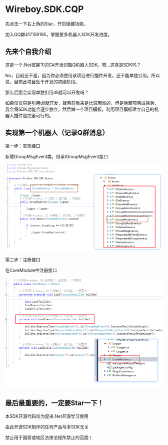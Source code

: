 # Wireboy.SDK.CQP

先点击一下右上角的Star，开启隐藏功能。

加入QQ群417159195，掌握更多机器人SDK开发进度。

## 先来个自我介绍

这是一个.Net框架下的C#开发的酷Q机器人SDK。嗯...这真是SDK吗？

No，目前还不是，因为你必须使用该项目进行插件开发，还不能单独引用。所以说，目前此项目处于开发的初级阶段。

那么后面会实现单独引用dll就可以开发吗？

如果仅仅只是引用dll就开发，就目前看来是比较困难的，但是后面项目成熟后，我会将SDK功能会逐步独立，然后做一个项目模板，利用项目模板建立自己的机器人插件是完全可行的。

## 实现第一个机器人（记录Q群消息）

第一步：实现接口

新增GroupMsgEvent类，继承IGroupMsgEvent接口

![step-1](Images/step-1.png)

第二步：注册接口

在CoreModule中注册接口

![step-2](Images/step-2.png)

## 最后**最重要的，一定要Star一下！**

本SDK开源代码仅为促进.Net开源学习使用

由此开源SDK制作的任何产品与本SDK无关

禁止用于国家或地区法律法规所禁止的范围！

